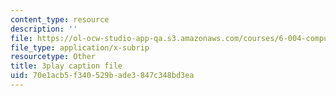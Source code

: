 ```yaml
---
content_type: resource
description: ''
file: https://ol-ocw-studio-app-qa.s3.amazonaws.com/courses/6-004-computation-structures-spring-2017/70e1acb5f340529bade3847c348bd3ea_br3mu-IK9N8.vtt
file_type: application/x-subrip
resourcetype: Other
title: 3play caption file
uid: 70e1acb5-f340-529b-ade3-847c348bd3ea
---
```

